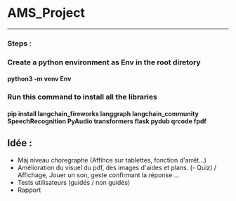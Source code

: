 # AMS_Project

---

### Steps :

### Create a python environment as Env in the root diretory
#### python3 -m venv Env

### Run this command to install all the libraries

#### pip install langchain_fireworks langgraph langchain_community SpeechRecognition PyAudio transformers flask pydub qrcode fpdf

## Idée :
- Màj niveau choregraphe (Affihce sur tablettes, fonction d'arrêt...)
- Amélioration du visuel du pdf, des images d'aides et plans.
(- Quiz) / Affichage, Jouer un son, geste confirmant la réponse ...
- Tests utilisateurs (guidés / non guidés)
- Rapport